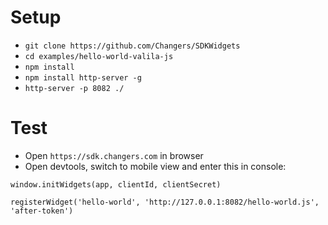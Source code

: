# Setup
* `git clone https://github.com/Changers/SDKWidgets`
* `cd examples/hello-world-valila-js`
* `npm install`
* `npm install http-server -g`
* `http-server -p 8082 ./`

# Test
* Open `https://sdk.changers.com` in browser
* Open devtools, switch to mobile view and enter this in console: 
```
window.initWidgets(app, clientId, clientSecret)

registerWidget('hello-world', 'http://127.0.0.1:8082/hello-world.js', 'after-token')
```
